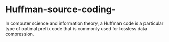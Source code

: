 # Huffman-source-coding-
In computer science and information theory, a Huffman code is a particular type of optimal prefix code that is commonly used for lossless data compression. 
